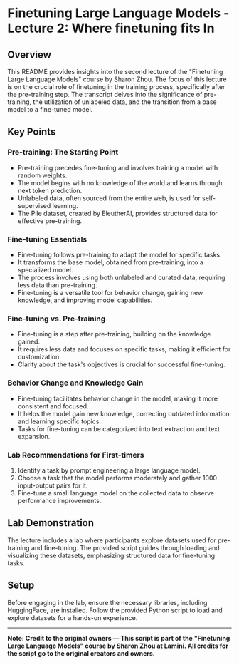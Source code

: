 # Finetuning Large Language Models - Lecture 2: Where finetuning fits In

## Overview

This README provides insights into the second lecture of the "Finetuning Large Language Models" course by Sharon Zhou. The focus of this lecture is on the crucial role of finetuning in the training process, specifically after the pre-training step. The transcript delves into the significance of pre-training, the utilization of unlabeled data, and the transition from a base model to a fine-tuned model.

## Key Points

### Pre-training: The Starting Point

- Pre-training precedes fine-tuning and involves training a model with random weights.
- The model begins with no knowledge of the world and learns through next token prediction.
- Unlabeled data, often sourced from the entire web, is used for self-supervised learning.
- The Pile dataset, created by EleutherAI, provides structured data for effective pre-training.

### Fine-tuning Essentials

- Fine-tuning follows pre-training to adapt the model for specific tasks.
- It transforms the base model, obtained from pre-training, into a specialized model.
- The process involves using both unlabeled and curated data, requiring less data than pre-training.
- Fine-tuning is a versatile tool for behavior change, gaining new knowledge, and improving model capabilities.

### Fine-tuning vs. Pre-training

- Fine-tuning is a step after pre-training, building on the knowledge gained.
- It requires less data and focuses on specific tasks, making it efficient for customization.
- Clarity about the task's objectives is crucial for successful fine-tuning.

### Behavior Change and Knowledge Gain

- Fine-tuning facilitates behavior change in the model, making it more consistent and focused.
- It helps the model gain new knowledge, correcting outdated information and learning specific topics.
- Tasks for fine-tuning can be categorized into text extraction and text expansion.

### Lab Recommendations for First-timers

1. Identify a task by prompt engineering a large language model.
2. Choose a task that the model performs moderately and gather 1000 input-output pairs for it.
3. Fine-tune a small language model on the collected data to observe performance improvements.

## Lab Demonstration

The lecture includes a lab where participants explore datasets used for pre-training and fine-tuning. The provided script guides through loading and visualizing these datasets, emphasizing structured data for fine-tuning tasks.

## Setup

Before engaging in the lab, ensure the necessary libraries, including HuggingFace, are installed. Follow the provided Python script to load and explore datasets for a hands-on experience.

---

**Note: Credit to the original owners — This script is part of the "Finetuning Large Language Models" course by Sharon Zhou at Lamini. All credits for the script go to the original creators and owners.**


